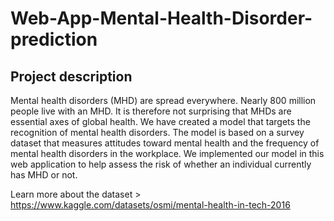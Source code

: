 # Web-App-Mental-Health-Disorder-prediction

## Project description
Mental health disorders (MHD) are spread everywhere. Nearly 800 million people live with an MHD. It is therefore not surprising that MHDs are essential axes of global health. We have created a model that targets the recognition of mental health disorders. The model is based on a survey dataset that measures attitudes toward mental health and the frequency of mental health disorders in the workplace. We implemented our model in this web application to help assess the risk of whether an individual currently has MHD or not.

Learn more about the dataset > https://www.kaggle.com/datasets/osmi/mental-health-in-tech-2016



